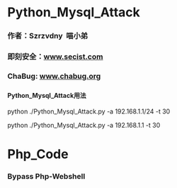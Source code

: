 # Python_Mysql_Attack
### 作者：Szrzvdny  喵小弟
### 即刻安全：www.secist.com
### ChaBug:  www.chabug.org
###
#### Python_Mysql_Attack用法

python ./Python_Mysql_Attack.py -a 192.168.1.1/24 -t 30

python ./Python_Mysql_Attack.py -a 192.168.1.1 -t 30
# Php_Code

### Bypass Php-Webshell
